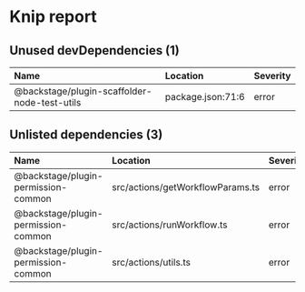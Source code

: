# Knip report

## Unused devDependencies (1)

| Name                                         | Location          | Severity |
| :------------------------------------------- | :---------------- | :------- |
| @backstage/plugin-scaffolder-node-test-utils | package.json:71:6 | error    |

## Unlisted dependencies (3)

| Name                                | Location                         | Severity |
| :---------------------------------- | :------------------------------- | :------- |
| @backstage/plugin-permission-common | src/actions/getWorkflowParams.ts | error    |
| @backstage/plugin-permission-common | src/actions/runWorkflow.ts       | error    |
| @backstage/plugin-permission-common | src/actions/utils.ts             | error    |
